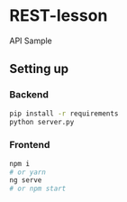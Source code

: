 # REST-lesson
API Sample


## Setting up 


### Backend 

```bash
pip install -r requirements
python server.py
```

### Frontend

```bash
npm i 
# or yarn 
ng serve
# or npm start 
```
